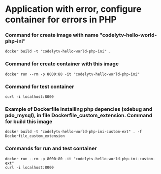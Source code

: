 # Application with error, configure container for errors in PHP

### Command for create image with name "codelytv-hello-world-php-ini"
```
docker build -t "codelytv-hello-world-php-ini" .
```

### Command for create container with this image
```
docker run --rm -p 8000:80 -it "codelytv-hello-world-php-ini"
```

### Command for test container
```
curl -i localhost:8000
```

### Example of Dockerfile installing php depencies (xdebug and pdo_mysql), in file Dockerfile_custom_extension. Command for build this image
```
docker build -t "codelytv-hello-world-php-ini-custom-ext" . -f Dockerfile_custom_extension
```

### Commands for run and test container
```
docker run --rm -p 8000:80 -it "codelytv-hello-world-php-ini-custom-ext"
curl -i localhost:8000
```
